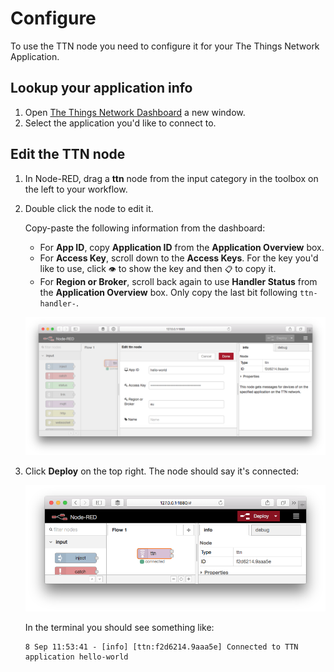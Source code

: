 # Configure
To use the TTN node you need to configure it for your The Things Network Application.

## Lookup your application info

1.  Open [The Things Network Dashboard](https://preview.dashboard.thethingsnetwork.org/) a new window.
2.  Select the application you'd like to connect to.

## Edit the TTN node

1.  In Node-RED, drag a **ttn** node from the input category in the toolbox on the left to your workflow.
2.  Double click the node to edit it.

    Copy-paste the following information from the dashboard:

    * For **App ID**, copy **Application ID** from the **Application Overview** box.
    * For **Access Key**, scroll down to the **Access Keys**. For the key you'd like to use, click `👁` to show the key and then `📋` to copy it.
    * For **Region or Broker**, scroll back again to use **Handler Status** from the **Application Overview** box. Only copy the last bit following `ttn-handler-`.

    ![](node-red-ttn-edit.png)

4.  Click **Deploy** on the top right. The node should say it's connected:

    ![](node-red-ttn-connected.png)

    In the terminal you should see something like:

        8 Sep 11:53:41 - [info] [ttn:f2d6214.9aaa5e] Connected to TTN application hello-world